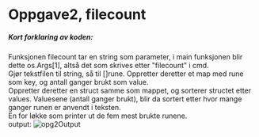 
<h1>Oppgave2, filecount</h1>
<h5>Kort forklaring av koden:</h5>
Funksjonen filecount tar en string som parameter, i main funksjonen blir dette os.Args[1], altså det som skrives etter "filecount" i cmd. <br>
Gjør tekstfilen til string, så til []rune. Oppretter deretter et map med rune som key, og antall ganger brukt som value.<br>
Oppretter deretter en struct samme som mappet, og sorterer structet etter values. Valuesene (antall ganger brukt), blir da sortert etter hvor mange ganger runen er anvendt i teksten. <br>
En for løkke som printer ut de fem mest brukte runene. 
<br> output:
<img src="https://i.imgur.com/PAUFm8H.png" alt="opg2Output">


